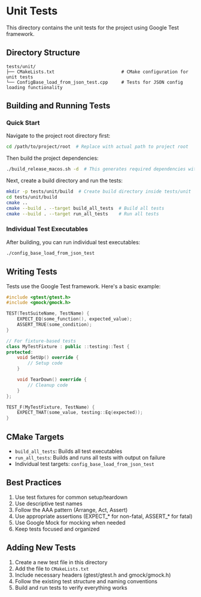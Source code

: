 # Unit Tests

This directory contains the unit tests for the project using Google Test framework.

## Directory Structure

```
tests/unit/
├── CMakeLists.txt                         # CMake configuration for unit tests
└── ConfigBase_load_from_json_test.cpp     # Tests for JSON config loading functionality
```

## Building and Running Tests

### Quick Start

Navigate to the project root directory first:
```bash
cd /path/to/project/root  # Replace with actual path to project root
```

Then build the project dependencies:
```bash
./build_release_macos.sh -d  # This generates required dependencies without building the main project
```

Next, create a build directory and run the tests:
```bash
mkdir -p tests/unit/build  # Create build directory inside tests/unit
cd tests/unit/build
cmake ..
cmake --build . --target build_all_tests  # Build all tests
cmake --build . --target run_all_tests    # Run all tests
```

### Individual Test Executables

After building, you can run individual test executables:
```bash
./config_base_load_from_json_test
```

## Writing Tests

Tests use the Google Test framework. Here's a basic example:

```cpp
#include <gtest/gtest.h>
#include <gmock/gmock.h>

TEST(TestSuiteName, TestName) {
    EXPECT_EQ(some_function(), expected_value);
    ASSERT_TRUE(some_condition);
}

// For fixture-based tests
class MyTestFixture : public ::testing::Test {
protected:
    void SetUp() override {
        // Setup code
    }

    void TearDown() override {
        // Cleanup code
    }
};

TEST_F(MyTestFixture, TestName) {
    EXPECT_THAT(some_value, testing::Eq(expected));
}
```

## CMake Targets

- `build_all_tests`: Builds all test executables
- `run_all_tests`: Builds and runs all tests with output on failure
- Individual test targets: `config_base_load_from_json_test`

## Best Practices

1. Use test fixtures for common setup/teardown
2. Use descriptive test names
3. Follow the AAA pattern (Arrange, Act, Assert)
4. Use appropriate assertions (EXPECT_* for non-fatal, ASSERT_* for fatal)
5. Use Google Mock for mocking when needed
6. Keep tests focused and organized

## Adding New Tests

1. Create a new test file in this directory
2. Add the file to `CMakeLists.txt`
3. Include necessary headers (gtest/gtest.h and gmock/gmock.h)
4. Follow the existing test structure and naming conventions
5. Build and run tests to verify everything works